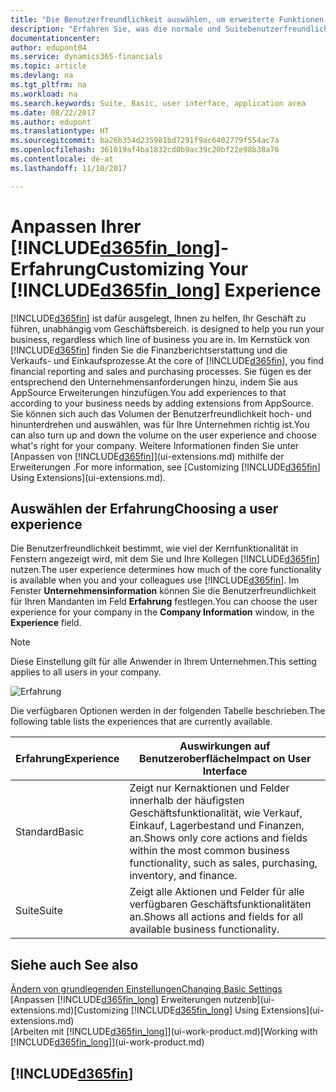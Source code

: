 ```yaml
---
title: "Die Benutzerfreundlichkeit auswählen, um erweiterte Funktionen ein- oder auszublenden| Microsoft Docs"
description: "Erfahren Sie, was die normale und Suitebenutzerfreundlichkeit für die Benutzerschnittstelle, Anwendungsbereiche und Ihr Unternehmen in Dynamics 365 Business edition bedeutet."
documentationcenter: 
author: edupont04
ms.service: dynamics365-financials
ms.topic: article
ms.devlang: na
ms.tgt_pltfrm: na
ms.workload: na
ms.search.keywords: Suite, Basic, user interface, application area
ms.date: 08/22/2017
ms.author: edupont
ms.translationtype: HT
ms.sourcegitcommit: ba26b354d235981bd7291f9ac6402779f554ac7a
ms.openlocfilehash: 361019af4ba1832cd0b9ac39c20bf22e98b38a76
ms.contentlocale: de-at
ms.lasthandoff: 11/10/2017

---
```

# <a name="customizing-your-included365finlongincludesd365finlongmdmd-experience"></a><span data-ttu-id="f6c6a-103">Anpassen Ihrer [!INCLUDE[d365fin_long](includes/d365fin_long_md.md)]-Erfahrung</span><span class="sxs-lookup"><span data-stu-id="f6c6a-103">Customizing Your [!INCLUDE[d365fin_long](includes/d365fin_long_md.md)] Experience</span></span>
[!INCLUDE[d365fin](includes/d365fin_md.md)]<span data-ttu-id="f6c6a-104"> ist dafür ausgelegt, Ihnen zu helfen, Ihr Geschäft zu führen, unabhängig vom Geschäftsbereich.</span><span class="sxs-lookup"><span data-stu-id="f6c6a-104"> is designed to help you run your business, regardless which line of business you are in.</span></span> <span data-ttu-id="f6c6a-105">Im Kernstück von [!INCLUDE[d365fin](includes/d365fin_md.md)] finden Sie die Finanzberichtserstattung und die Verkaufs- und Einkaufsprozesse.</span><span class="sxs-lookup"><span data-stu-id="f6c6a-105">At the core of [!INCLUDE[d365fin](includes/d365fin_md.md)], you find financial reporting and sales and purchasing processes.</span></span> <span data-ttu-id="f6c6a-106">Sie fügen es der entsprechend den Unternehmensanforderungen hinzu, indem Sie aus AppSource Erweiterungen hinzufügen.</span><span class="sxs-lookup"><span data-stu-id="f6c6a-106">You add experiences to that according to your business needs by adding extensions from AppSource.</span></span> <span data-ttu-id="f6c6a-107">Sie können sich auch das Volumen der Benutzerfreundlichkeit hoch- und hinunterdrehen und auswählen, was für Ihre Unternehmen richtig ist.</span><span class="sxs-lookup"><span data-stu-id="f6c6a-107">You can also turn up and down the volume on the user experience and choose what's right for your company.</span></span> <span data-ttu-id="f6c6a-108">Weitere Informationen finden Sie unter [Anpassen von [!INCLUDE[d365fin](includes/d365fin_md.md)]](ui-extensions.md) mithilfe der Erweiterungen .</span><span class="sxs-lookup"><span data-stu-id="f6c6a-108">For more information, see [Customizing [!INCLUDE[d365fin](includes/d365fin_md.md)] Using Extensions](ui-extensions.md).</span></span>

## <a name="choosing-a-user-experience"></a><span data-ttu-id="f6c6a-109">Auswählen der Erfahrung</span><span class="sxs-lookup"><span data-stu-id="f6c6a-109">Choosing a user experience</span></span>
<span data-ttu-id="f6c6a-110">Die Benutzerfreundlichkeit bestimmt, wie viel der Kernfunktionalität in Fenstern angezeigt wird, mit dem Sie und Ihre Kollegen [!INCLUDE[d365fin](includes/d365fin_md.md)] nutzen.</span><span class="sxs-lookup"><span data-stu-id="f6c6a-110">The user experience determines how much of the core functionality is available when you and your colleagues use [!INCLUDE[d365fin](includes/d365fin_md.md)].</span></span> <span data-ttu-id="f6c6a-111">Im Fenster **Unternehmensinformation** können Sie die Benutzerfreundlichkeit für Ihren Mandanten im Feld **Erfahrung** festlegen.</span><span class="sxs-lookup"><span data-stu-id="f6c6a-111">You can choose the user experience for your company in the **Company Information** window, in the **Experience** field.</span></span>

> [!NOTE]  
>   <span data-ttu-id="f6c6a-112">Diese Einstellung gilt für alle Anwender in Ihrem Unternehmen.</span><span class="sxs-lookup"><span data-stu-id="f6c6a-112">This setting applies to all users in your company.</span></span>

![Erfahrung](media/ui-experience/experience.gif)

<span data-ttu-id="f6c6a-114">Die verfügbaren Optionen werden in der folgenden Tabelle beschrieben.</span><span class="sxs-lookup"><span data-stu-id="f6c6a-114">The following table lists the experiences that are currently available.</span></span>

| <span data-ttu-id="f6c6a-115">Erfahrung</span><span class="sxs-lookup"><span data-stu-id="f6c6a-115">Experience</span></span> | <span data-ttu-id="f6c6a-116">Auswirkungen auf Benutzeroberfläche</span><span class="sxs-lookup"><span data-stu-id="f6c6a-116">Impact on User Interface</span></span> |
| --- | --- |
| <span data-ttu-id="f6c6a-117">Standard</span><span class="sxs-lookup"><span data-stu-id="f6c6a-117">Basic</span></span> |<span data-ttu-id="f6c6a-118">Zeigt nur Kernaktionen und Felder innerhalb der häufigsten Geschäftsfunktionalität, wie Verkauf, Einkauf, Lagerbestand und Finanzen, an.</span><span class="sxs-lookup"><span data-stu-id="f6c6a-118">Shows only core actions and fields within the most common business functionality, such as sales, purchasing, inventory, and finance.</span></span> |
| <span data-ttu-id="f6c6a-119">Suite</span><span class="sxs-lookup"><span data-stu-id="f6c6a-119">Suite</span></span> |<span data-ttu-id="f6c6a-120">Zeigt alle Aktionen und Felder für alle verfügbaren Geschäftsfunktionalitäten an.</span><span class="sxs-lookup"><span data-stu-id="f6c6a-120">Shows all actions and fields for all available business functionality.</span></span>|

## <a name="see-also"></a><span data-ttu-id="f6c6a-121">Siehe auch </span><span class="sxs-lookup"><span data-stu-id="f6c6a-121">See also</span></span>
[<span data-ttu-id="f6c6a-122">Ändern von grundlegenden Einstellungen</span><span class="sxs-lookup"><span data-stu-id="f6c6a-122">Changing Basic Settings</span></span>](ui-change-basic-settings.md)  
<span data-ttu-id="f6c6a-123">[Anpassen [!INCLUDE[d365fin_long](includes/d365fin_long_md.md)] Erweiterungen nutzenb](ui-extensions.md)</span><span class="sxs-lookup"><span data-stu-id="f6c6a-123">[Customizing [!INCLUDE[d365fin_long](includes/d365fin_long_md.md)] Using Extensions](ui-extensions.md)</span></span>  
<span data-ttu-id="f6c6a-124">[Arbeiten mit [!INCLUDE[d365fin_long](includes/d365fin_long_md.md)]](ui-work-product.md)</span><span class="sxs-lookup"><span data-stu-id="f6c6a-124">[Working with [!INCLUDE[d365fin_long](includes/d365fin_long_md.md)]](ui-work-product.md)</span></span>

## [!INCLUDE[d365fin](includes/free_trial_md.md)]

